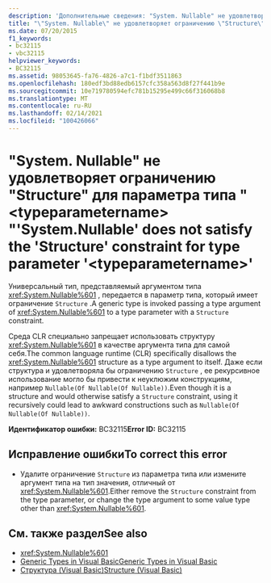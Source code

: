 ```yaml
---
description: 'Дополнительные сведения: "System. Nullable" не удовлетворяет ограничению "Structure" для параметра типа " <typeparametername> "'
title: "\"System. Nullable\" не удовлетворяет ограничению \"Structure\" для параметра типа \" <typeparametername> \""
ms.date: 07/20/2015
f1_keywords:
- bc32115
- vbc32115
helpviewer_keywords:
- BC32115
ms.assetid: 98053645-fa76-4826-a7c1-f1bdf3511863
ms.openlocfilehash: 180edf3bd88edb6157cfc358a563d8f27f441b9e
ms.sourcegitcommit: 10e719780594efc781b15295e499c66f316068b8
ms.translationtype: MT
ms.contentlocale: ru-RU
ms.lasthandoff: 02/14/2021
ms.locfileid: "100426066"
---
```

# <a name="systemnullable-does-not-satisfy-the-structure-constraint-for-type-parameter-typeparametername"></a><span data-ttu-id="c77f2-103">"System. Nullable" не удовлетворяет ограничению "Structure" для параметра типа " \<typeparametername> "</span><span class="sxs-lookup"><span data-stu-id="c77f2-103">'System.Nullable' does not satisfy the 'Structure' constraint for type parameter '\<typeparametername>'</span></span>

<span data-ttu-id="c77f2-104">Универсальный тип, представляемый аргументом типа <xref:System.Nullable%601> , передается в параметр типа, который имеет ограничение `Structure` .</span><span class="sxs-lookup"><span data-stu-id="c77f2-104">A generic type is invoked passing a type argument of <xref:System.Nullable%601> to a type parameter with a `Structure` constraint.</span></span>  
  
 <span data-ttu-id="c77f2-105">Среда CLR специально запрещает использовать структуру <xref:System.Nullable%601> в качестве аргумента типа для самой себя.</span><span class="sxs-lookup"><span data-stu-id="c77f2-105">The common language runtime (CLR) specifically disallows the <xref:System.Nullable%601> structure as a type argument to itself.</span></span> <span data-ttu-id="c77f2-106">Даже если структура и удовлетворяла бы ограничению `Structure` , ее рекурсивное использование могло бы привести к неуклюжим конструкциям, например `Nullable(Of Nullable(Of Nullable))`.</span><span class="sxs-lookup"><span data-stu-id="c77f2-106">Even though it is a structure and would otherwise satisfy a `Structure` constraint, using it recursively could lead to awkward constructions such as `Nullable(Of Nullable(Of Nullable))`.</span></span>  
  
 <span data-ttu-id="c77f2-107">**Идентификатор ошибки:** BC32115</span><span class="sxs-lookup"><span data-stu-id="c77f2-107">**Error ID:** BC32115</span></span>  
  
## <a name="to-correct-this-error"></a><span data-ttu-id="c77f2-108">Исправление ошибки</span><span class="sxs-lookup"><span data-stu-id="c77f2-108">To correct this error</span></span>  
  
- <span data-ttu-id="c77f2-109">Удалите ограничение `Structure` из параметра типа или измените аргумент типа на тип значения, отличный от <xref:System.Nullable%601>.</span><span class="sxs-lookup"><span data-stu-id="c77f2-109">Either remove the `Structure` constraint from the type parameter, or change the type argument to some value type other than <xref:System.Nullable%601>.</span></span>  
  
## <a name="see-also"></a><span data-ttu-id="c77f2-110">См. также раздел</span><span class="sxs-lookup"><span data-stu-id="c77f2-110">See also</span></span>

- <xref:System.Nullable%601>
- [<span data-ttu-id="c77f2-111">Generic Types in Visual Basic</span><span class="sxs-lookup"><span data-stu-id="c77f2-111">Generic Types in Visual Basic</span></span>](../programming-guide/language-features/data-types/generic-types.md)
- [<span data-ttu-id="c77f2-112">Структура (Visual Basic)</span><span class="sxs-lookup"><span data-stu-id="c77f2-112">Structure (Visual Basic)</span></span>](../language-reference/statements/structure-statement.md)
